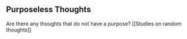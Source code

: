 ## Purposeless Thoughts

Are there any thoughts that do not have a purpose? [[Studies on random thoughts]]